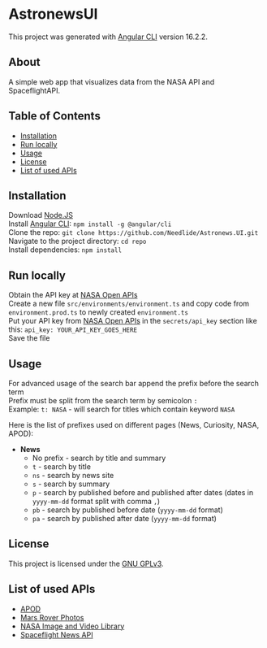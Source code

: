 # AstronewsUI

This project was generated with [Angular CLI](https://github.com/angular/angular-cli) version 16.2.2.

## About

A simple web app that visualizes data from the NASA API and SpaceflightAPI.

## Table of Contents
- [Installation](#installation)
- [Run locally](#run-locally)
- [Usage](#usage)
- [License](#license)
- [List of used APIs](#list-of-used-apis)

## Installation

Download [Node.JS](https://nodejs.org/en/download/package-manager)\
Install [Angular CLI](https://angular.dev/tools/cli/setup-local): `npm install -g @angular/cli`\
Clone the repo: `git clone https://github.com/Needlide/Astronews.UI.git`\
Navigate to the project directory: `cd repo`\
Install dependencies: `npm install`

## Run locally

Obtain the API key at [NASA Open APIs](https://api.nasa.gov/#signUp)\
Create a new file `src/environments/environment.ts` and copy code from `environment.prod.ts` to newly created `environment.ts`\
Put your API key from [NASA Open APIs](https://api.nasa.gov/#signUp) in the `secrets/api_key` section like this: `api_key: YOUR_API_KEY_GOES_HERE`\
Save the file

## Usage

For advanced usage of the search bar append the prefix before the search term\
Prefix must be split from the search term by semicolon `:`\
Example: `t: NASA` - will search for titles which contain keyword `NASA`

Here is the list of prefixes used on different pages (News, Curiosity, NASA, APOD):

- **News**
  - No prefix - search by title and summary
  - `t` - search by title
  - `ns` - search by news site
  - `s` - search by summary
  - `p` - search by published before and published after dates (dates in `yyyy-mm-dd` format split with comma `,`)
  - `pb` - search by published before date (`yyyy-mm-dd` format)
  - `pa` - search by published after date (`yyyy-mm-dd` format)

## License

This project is licensed under the [GNU GPLv3](https://www.gnu.org/licenses/gpl-3.0.en.html).

## List of used APIs

- [APOD](https://github.com/nasa/apod-api)
- [Mars Rover Photos](https://api.nasa.gov/mars-photos/api/v1/rovers/curiosity/photos?sol=1000&api_key=DEMO_KEY)
- [NASA Image and Video Library](https://images.nasa.gov/docs/images.nasa.gov_api_docs.pdf)
- [Spaceflight News API](https://www.spaceflightnewsapi.net/)
